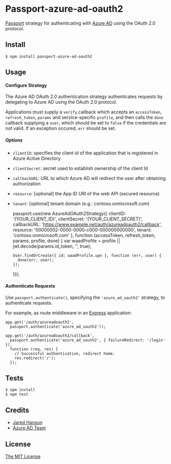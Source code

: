 # Passport-azure-ad-oauth2

[Passport](http://passportjs.org/) strategy for authenticating with [Azure AD](http://msdn.microsoft.com/en-us/library/azure/dn645545.aspx)
using the OAuth 2.0 protocol.

## Install

    $ npm install passport-azure-ad-oauth2

## Usage

#### Configure Strategy

The Azure AD OAuth 2.0 authentication strategy authenticates requests by delegating to Azure AD using the OAuth 2.0 protocol.

Applications must supply a `verify` callback which accepts an `accessToken`, `refresh_token`, `params` and service-specific `profile`, and then calls the `done` callback supplying a `user`, which should be set to `false` if the credentials are not valid.  If an exception occured, `err` should be set.

##### Options

* `clientID`: specifies the client id of the application that is registered in Azure Active Directory
* `clientSecret`: secret used to establish ownership of the client Id
* `callbackURL`: URL to which Azure AD will redirect the user after obtaining authorization
* `resource`: [optional] the App ID URI of the web API (secured resource)
* `tenant`: [optional] tenant domain (e.g.: contoso.onmicrosoft.com)

    passport.use(new AzureAdOAuth2Strategy({
      clientID: '{YOUR_CLIENT_ID}',
      clientSecret: '{YOUR_CLIENT_SECRET}',
      callbackURL: 'https://www.example.net/auth/azureadoauth2/callback',
      resource: '00000002-0000-0000-c000-000000000000',
      tenant: 'contoso.onmicrosoft.com'
    },
    function (accessToken, refresh_token, params, profile, done) {
      var waadProfile = profile || jwt.decode(params.id_token, '', true);

      User.findOrCreate({ id: waadProfile.upn }, function (err, user) {
        done(err, user);
      });
    }));

#### Authenticate Requests

Use `passport.authenticate()`, specifying the `'azure_ad_oauth2'` strategy, to authenticate requests.

For example, as route middleware in an [Express](http://expressjs.com/) application:

    app.get('/auth/azureadoauth2',
      passport.authenticate('azure_ad_oauth2'));
    
    app.get('/auth/azureadoauth2/callback', 
      passport.authenticate('azure_ad_oauth2', { failureRedirect: '/login' }),
      function (req, res) {
        // Successful authentication, redirect home.
        res.redirect('/');
      });

## Tests

    $ npm install
    $ npm test

## Credits

  - [Jared Hanson](http://github.com/jaredhanson)
  - [Azure AD Team](https://github.com/AzureAD/azure-activedirectory-library-for-nodejs)

## License

[The MIT License](http://opensource.org/licenses/MIT)
